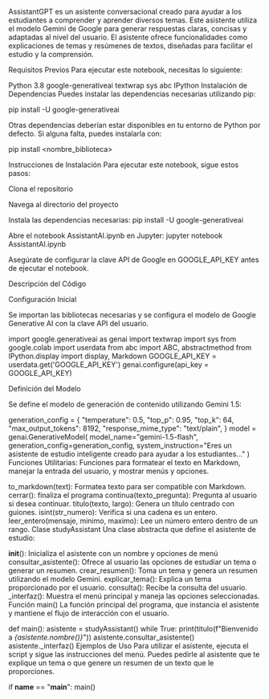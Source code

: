AssistantGPT es un asistente conversacional creado para ayudar a los estudiantes a comprender y aprender diversos temas. Este asistente utiliza el modelo Gemini de Google para generar respuestas claras, concisas y adaptadas al nivel del usuario. El asistente ofrece funcionalidades como explicaciones de temas y resúmenes de textos, diseñadas para facilitar el estudio y la comprensión.

Requisitos Previos
Para ejecutar este notebook, necesitas lo siguiente:

Python 3.8
google-generativeai
textwrap
sys
abc
IPython
Instalación de Dependencias
Puedes instalar las dependencias necesarias utilizando pip:

pip install -U google-generativeai

Otras dependencias deberían estar disponibles en tu entorno de Python por defecto. Si alguna falta, puedes instalarla con:

pip install <nombre_biblioteca>

Instrucciones de Instalación
Para ejecutar este notebook, sigue estos pasos:

Clona el repositorio

Navega al directorio del proyecto

Instala las dependencias necesarias: pip install -U google-generativeai

Abre el notebook AssistantAI.ipynb en Jupyter: jupyter notebook AssistantAI.ipynb

Asegúrate de configurar la clave API de Google en GOOGLE_API_KEY antes de ejecutar el notebook.

Descripción del Código

Configuración Inicial

Se importan las bibliotecas necesarias y se configura el modelo de Google Generative AI con la clave API del usuario.

   import google.generativeai as genai
   import textwrap
   import sys
   from google.colab import userdata
   from abc import ABC, abstractmethod
   from IPython.display import display, Markdown
   GOOGLE_API_KEY = userdata.get('GOOGLE_API_KEY')
   genai.configure(api_key = GOOGLE_API_KEY)

   
Definición del Modelo

Se define el modelo de generación de contenido utilizando Gemini 1.5:

   generation_config = {
     "temperature": 0.5,
     "top_p": 0.95,
     "top_k": 64,
     "max_output_tokens": 8192,
     "response_mime_type": "text/plain",
   }
   model = genai.GenerativeModel(
     model_name="gemini-1.5-flash",
     generation_config=generation_config,
     system_instruction="Eres un asistente de estudio inteligente creado para ayudar a los estudiantes..."
   )
Funciones Utilitarias: Funciones para formatear el texto en Markdown, manejar la entrada del usuario, y mostrar menús y opciones.

to_markdown(text): Formatea texto para ser compatible con Markdown.
cerrar(): finaliza el programa
continua(texto_pregunta): Pregunta al usuario si desea continuar.
titulo(texto, largo): Genera un título centrado con guiones.
isint(str_numero): Verifica si una cadena es un entero.
leer_entero(mensaje, minimo, maximo): Lee un número entero dentro de un rango.
Clase studyAssistant Una clase abstracta que define el asistente de estudio:

__init__(): Inicializa el asistente con un nombre y opciones de menú
consultar_asistente(): Ofrece al usuario las opciones de estudiar un tema o generar un resumen.
crear_resumen(): Toma un tema y genera un resumen utilizando el modelo Gemini.
explicar_tema(): Explica un tema proporcionado por el usuario.
consulta(): Recibe la consulta del usuario.
_interfaz(): Muestra el menú principal y maneja las opciones seleccionadas.
Función main() La función principal del programa, que instancia el asistente y mantiene el flujo de interacción con el usuario.

def main():
   asistente = studyAssistant()
   while True:
       print(titulo(f"Bienvenido a *{asistente.nombre()}*"))
       asistente.consultar_asistente()
       asistente._interfaz()
Ejemplos de Uso Para utilizar el asistente, ejecuta el script y sigue las instrucciones del menú. Puedes pedirle al asistente que te explique un tema o que genere un resumen de un texto que le proporciones.

if __name__ == "__main__": main() 
